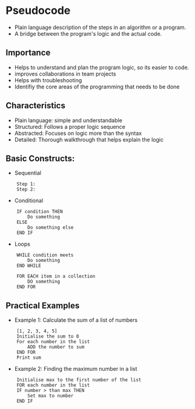 # Pseudocode
- Plain language description of the steps in an algorithm or a program.
- A bridge between the program's logic and the actual code.

## Importance
- Helps to understand and plan the program logic, so its easier to code.
- improves collaborations in team projects
- Helps with troubleshooting
- Identifiy the core areas of the programming that needs to be done

## Characteristics
- Plain language: simple and understandable
- Structured: Follows a proper logic sequence
- Abstracted: Focuses on logic more than the syntax
- Detailed: Thorough walkthrough that helps explain the logic

## Basic Constructs:
- Sequential 
```
    Step 1: 
    Step 2:
```

- Conditional 
```
    IF condition THEN 
        Do something
    ELSE
        Do something else
    END IF
```

- Loops
```
    WHILE condition meets
        Do something
    END WHILE
```
```
    FOR EACH item in a collection
        DO something
    END FOR
```

## Practical Examples

- Example 1: Calculate the sum of a list of numbers
```
    [1, 2, 3, 4, 5]
    Initialise the sum to 0
    For each number in the list
        ADD the number to sum
    END FOR
    Print sum
```

- Example 2: Finding the maximum number in a list
```
    Initialise max to the first number of the list
    FOR each number in the list
    IF number > than max THEN
        Set max to number
    END IF
```

